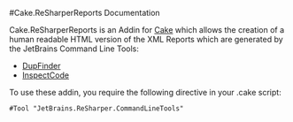 #Cake.ReSharperReports Documentation

Cake.ReSharperReports is an Addin for [Cake](http://cakebuild.net/) which allows the creation of a human readable HTML version of the XML Reports which are generated by the JetBrains Command Line Tools:

- [DupFinder](https://confluence.jetbrains.com/display/NETCOM/Introducing+dupFinder)
- [InspectCode](https://confluence.jetbrains.com/display/NETCOM/Introducing+InspectCode)


To use these addin, you require the following directive in your .cake script:

`#Tool "JetBrains.ReSharper.CommandLineTools"`
